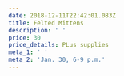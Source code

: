 ```yaml
---
date: 2018-12-11T22:42:01.083Z
title: Felted Mittens
description: ' '
price: 30
price_details: PLus supplies
meta_1: ' '
meta_2: 'Jan. 30, 6-9 p.m.'
---
```


